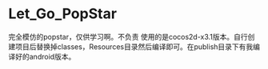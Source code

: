 Let_Go_PopStar
==============
完全模仿的popstar，仅供学习啊。不负责
使用的是cocos2d-x3.1版本。自行创建项目后替换掉classes，Resources目录然后编译即可。在publish目录下有我编译好的android版本。